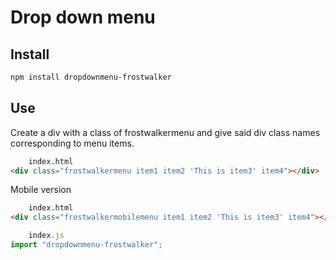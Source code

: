 
# Drop down menu

## Install

```bash
npm install dropdownmenu-frostwalker
```

## Use

Create a div with a class of frostwalkermenu and give said div class names corresponding to menu items.

```html
    index.html
<div class="frostwalkermenu item1 item2 'This is item3' item4"></div>
```

Mobile version

```html
    index.html
<div class="frostwalkermobilemenu item1 item2 'This is item3' item4"></div>
```

```javascript
    index.js
import "dropdownmenu-frostwalker";
```
